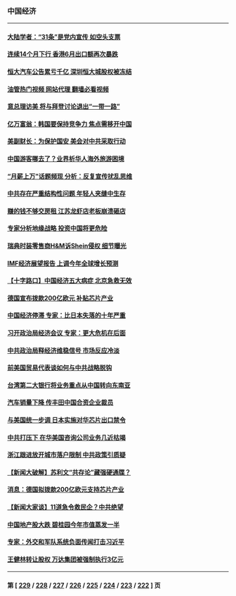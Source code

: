 ### 中国经济
---
#### [大陆学者：“31条”是党内宣传 如空头支票](../../pages/ncid283/n14042669.md?07271645) 
#### [连续14个月下行 香港6月出口额再次暴跌](../../pages/ncid283/n14042529.md?07271645) 
#### [恒大汽车公告累亏千亿 深圳恒大城股权被冻结](../../pages/ncid283/n14042514.md?07271645) 
#### [油管热门视频 网站代理 翻墙必看视频](http://138.2.39.72:81/youtube.html?epic-marker?07271645)
#### [意总理访美 将与拜登讨论退出“一带一路”](../../pages/ncid283/n14042454.md?07271645) 
#### [亿万富翁：韩国要保持竞争力 焦点需移开中国](../../pages/ncid283/n14042366.md?07271645) 
#### [美副财长：为保护国安 美会对中共采取行动](../../pages/ncid283/n14042469.md?07271645) 
#### [中国游客哪去了？业界析华人海外旅游困境](../../pages/ncid283/n14042407.md?07271645) 
#### [“月薪上万”话题频现 分析：反复宣传扰乱思维](../../pages/ncid283/n14042204.md?07271645) 
#### [中共存在严重结构性问题 年轻人夹缝中生存](../../pages/ncid283/n14041969.md?07271645) 
#### [赚的钱不够交房租 江苏龙虾店老板崩溃砸店](../../pages/ncid283/n14041954.md?07271645) 
#### [专家分析地缘战略 投资中国将更危险](../../pages/ncid283/n14040701.md?07271645) 
#### [瑞典时装零售商H&M诉Shein侵权 细节曝光](../../pages/ncid283/n14041751.md?07271645) 
#### [IMF经济展望报告 上调今年全球增长预测](../../pages/ncid283/n14041746.md?07271645) 
#### [【十字路口】中国经济五大病症 北京急救无效](../../pages/ncid283/n14041578.md?07271645) 
#### [德国宣布拨款200亿欧元 补贴芯片产业](../../pages/ncid283/n14041618.md?07271645) 
#### [中国经济停滞 专家：比日本失落的十年严重](../../pages/ncid283/n14041381.md?07271645) 
#### [习开政治局经济会议 专家：更大危机在后面](../../pages/ncid283/n14041003.md?07271645) 
#### [中共政治局释经济维稳信号 市场反应冷淡](../../pages/ncid283/n14041237.md?07271645) 
#### [前美国贸易代表谈如何与中共战略脱钩](../../pages/ncid283/n14041084.md?07271645) 
#### [台湾第二大银行将业务重点从中国转向东南亚](../../pages/ncid283/n14041100.md?07271645) 
#### [汽车销量下降 传丰田中国合资企业裁员](../../pages/ncid283/n14041029.md?07271645) 
#### [与美国统一步调 日本实施对华芯片出口禁令](../../pages/ncid283/n14041063.md?07271645) 
#### [中共打压下 在华美国咨询公司业务几近枯竭](../../pages/ncid283/n14041062.md?07271645) 
#### [浙江跟进放开城市落户限制 中共政策引质疑](../../pages/ncid283/n14040997.md?07271645) 
#### [【新闻大破解】苏利文“共存论”藏强硬通牒？](../../pages/ncid283/n14040959.md?07271645) 
#### [消息：德国拟拨款200亿欧元支持芯片产业](../../pages/ncid283/n14041014.md?07271645) 
#### [【新闻大家谈】11道急令救民企？中共绝望](../../pages/ncid283/n14040944.md?07271645) 
#### [中国地产股大跌 碧桂园今年市值蒸发一半](../../pages/ncid283/n14040947.md?07271645) 
#### [专家：外交和军队系统负面传闻打击习近平](../../pages/ncid283/n14040689.md?07271645) 
#### [王健林转让股权 万达集团被强制执行3亿元](../../pages/ncid283/n14040725.md?07271645) 

---
#### 第 [ [229](./229.md?07271645) / [228](./228.md?07271645) / [227](./227.md?07271645) / [226](./226.md?07271645) / [225](./225.md?07271645) / [224](./224.md?07271645) / [223](./223.md?07271645) / [222](./222.md?07271645) ] 页
